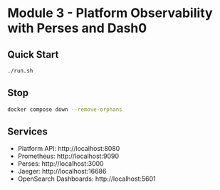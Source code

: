 # Module 3 - Platform Observability with Perses and Dash0

## Quick Start

```bash
./run.sh
```

## Stop

```bash
docker compose down --remove-orphans
```

## Services

- Platform API: http://localhost:8080
- Prometheus: http://localhost:9090  
- Perses: http://localhost:3000
- Jaeger: http://localhost:16686
- OpenSearch Dashboards: http://localhost:5601
